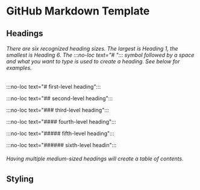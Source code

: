 # GitHub Markdown Template
## Headings

###### There are six recognized heading sizes. The largest is Heading 1, the smallest is Heading 6. The :::no-loc text="# "::: symbol followed by a space and what you want to type is used to create a heading. See below for examples.

:::no-loc text="# first-level heading":::

:::no-loc text="## second-level heading":::

:::no-loc text="### third-level heading":::

:::no-loc text="#### fourth-level heading":::

:::no-loc text="##### fifth-level heading":::

:::no-loc text="###### sixth-level headin":::

###### Having multiple medium-sized headings will create a table of contents.


## Styling